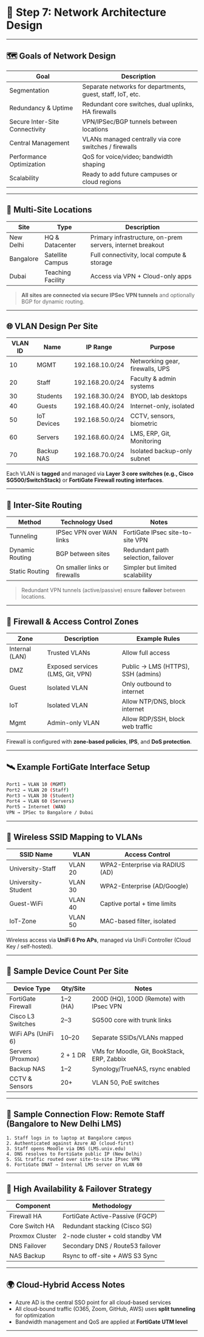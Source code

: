 
# 🧩 Step 7: Network Architecture Design

---

## 🗺️ Goals of Network Design

| Goal                           | Description                                                |
| ------------------------------ | ---------------------------------------------------------- |
| Segmentation                   | Separate networks for departments, guest, staff, IoT, etc. |
| Redundancy & Uptime            | Redundant core switches, dual uplinks, HA firewalls        |
| Secure Inter-Site Connectivity | VPN/IPSec/BGP tunnels between locations                    |
| Central Management             | VLANs managed centrally via core switches / firewalls      |
| Performance Optimization       | QoS for voice/video; bandwidth shaping                     |
| Scalability                    | Ready to add future campuses or cloud regions              |

---

## 🏫 Multi-Site Locations

| Site      | Type              | Description                                                |
| --------- | ----------------- | ---------------------------------------------------------- |
| New Delhi | HQ & Datacenter   | Primary infrastructure, on-prem servers, internet breakout |
| Bangalore | Satellite Campus  | Full connectivity, local compute & storage                 |
| Dubai     | Teaching Facility | Access via VPN + Cloud-only apps                           |

> **All sites are connected via secure IPSec VPN tunnels** and optionally BGP for dynamic routing.

---

## 🌐 VLAN Design Per Site

| VLAN ID | Name        | IP Range        | Purpose                         |
| ------- | ----------- | --------------- | ------------------------------- |
| 10      | MGMT        | 192.168.10.0/24 | Networking gear, firewalls, UPS |
| 20      | Staff       | 192.168.20.0/24 | Faculty & admin systems         |
| 30      | Students    | 192.168.30.0/24 | BYOD, lab desktops              |
| 40      | Guests      | 192.168.40.0/24 | Internet-only, isolated         |
| 50      | IoT Devices | 192.168.50.0/24 | CCTV, sensors, biometric        |
| 60      | Servers     | 192.168.60.0/24 | LMS, ERP, Git, Monitoring       |
| 70      | Backup NAS  | 192.168.70.0/24 | Isolated backup-only subnet     |

Each VLAN is **tagged** and managed via **Layer 3 core switches (e.g., Cisco SG500/SwitchStack)** or **FortiGate Firewall routing interfaces**.

---

## 🔄 Inter-Site Routing

| Method          | Technology Used               | Notes                              |
| --------------- | ----------------------------- | ---------------------------------- |
| Tunneling       | IPSec VPN over WAN links      | FortiGate IPsec site-to-site VPN   |
| Dynamic Routing | BGP between sites             | Redundant path selection, failover |
| Static Routing  | On smaller links or firewalls | Simpler but limited scalability    |

> Redundant VPN tunnels (active/passive) ensure **failover** between locations.

---

## 🔐 Firewall & Access Control Zones

| Zone           | Description                      | Example Rules                      |
| -------------- | -------------------------------- | ---------------------------------- |
| Internal (LAN) | Trusted VLANs                    | Allow full access                  |
| DMZ            | Exposed services (LMS, Git, VPN) | Public → LMS (HTTPS), SSH (admins) |
| Guest          | Isolated VLAN                    | Only outbound to internet          |
| IoT            | Isolated VLAN                    | Allow NTP/DNS, block internet      |
| Mgmt           | Admin-only VLAN                  | Allow RDP/SSH, block web traffic   |

Firewall is configured with **zone-based policies**, **IPS**, and **DoS protection**.

---

## 🛰️ Example FortiGate Interface Setup

```bash
Port1 → VLAN 10 (MGMT)
Port2 → VLAN 20 (Staff)
Port3 → VLAN 30 (Student)
Port4 → VLAN 60 (Servers)
Port5 → Internet (WAN)
VPN → IPSec to Bangalore / Dubai
```

---

## 📶 Wireless SSID Mapping to VLANs

| SSID Name          | VLAN    | Access Control                  |
| ------------------ | ------- | ------------------------------- |
| University-Staff   | VLAN 20 | WPA2-Enterprise via RADIUS (AD) |
| University-Student | VLAN 30 | WPA2-Enterprise (AD/Google)     |
| Guest-WiFi         | VLAN 40 | Captive portal + time limits    |
| IoT-Zone           | VLAN 50 | MAC-based filter, isolated      |

Wireless access via **UniFi 6 Pro APs**, managed via UniFi Controller (Cloud Key / self-hosted).

---

## 🧰 Sample Device Count Per Site

| Device Type        | Qty/Site | Notes                                       |
| ------------------ | -------- | ------------------------------------------- |
| FortiGate Firewall | 1–2 (HA) | 200D (HQ), 100D (Remote) with IPsec VPN     |
| Cisco L3 Switches  | 2–3      | SG500 core with trunk links                 |
| WiFi APs (UniFi 6) | 10–20    | Separate SSIDs/VLANs mapped                 |
| Servers (Proxmox)  | 2 + 1 DR | VMs for Moodle, Git, BookStack, ERP, Zabbix |
| Backup NAS         | 1–2      | Synology/TrueNAS, rsync enabled             |
| CCTV & Sensors     | 20+      | VLAN 50, PoE switches                       |

---

## 🧪 Sample Connection Flow: Remote Staff (Bangalore to New Delhi LMS)

```text
1. Staff logs in to laptop at Bangalore campus
2. Authenticated against Azure AD (cloud-first)
3. Staff opens Moodle via DNS (LMS.univ.edu)
4. DNS resolves to FortiGate public IP (New Delhi)
5. SSL traffic routed over site-to-site IPsec VPN
6. FortiGate DNAT → Internal LMS server on VLAN 60
```

---

## 🧯 High Availability & Failover Strategy

| Component       | Methodology                      |
| --------------- | -------------------------------- |
| Firewall HA     | FortiGate Active-Passive (FGCP)  |
| Core Switch HA  | Redundant stacking (Cisco SG)    |
| Proxmox Cluster | 2-node cluster + cold standby VM |
| DNS Failover    | Secondary DNS / Route53 failover |
| NAS Backup      | Rsync to off-site + AWS S3 Sync  |

---

## 🌍 Cloud-Hybrid Access Notes

* Azure AD is the central SSO point for all cloud-based services
* All cloud-bound traffic (O365, Zoom, GitHub, AWS) uses **split tunneling** for optimization
* Bandwidth management and QoS are applied at **FortiGate UTM level**

---
